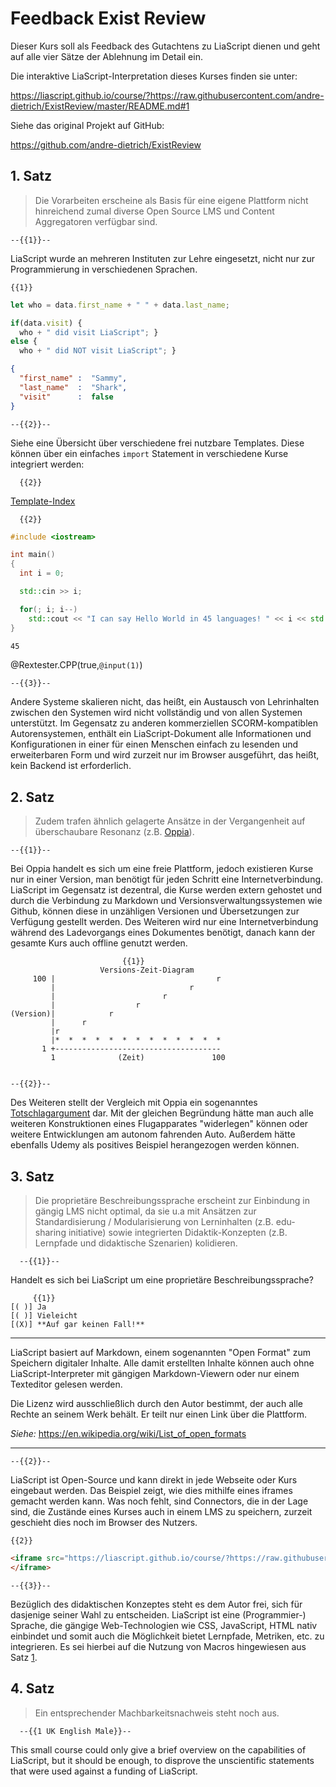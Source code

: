 <!--
author:   André Dietrich

email:    LiaScript@web.de

version:  0.0.1

language: de

narrator: Deutsch Male

comment:  Feedback zur Begründung der Ablehnung des Exist-Antrags 2019.

import: https://raw.githubusercontent.com/liaTemplates/rextester/master/README.md

-->

# Feedback Exist Review

Dieser Kurs soll als Feedback des Gutachtens zu LiaScript dienen und geht auf
alle vier Sätze der Ablehnung im Detail ein.


Die interaktive LiaScript-Interpretation dieses Kurses finden sie unter:

https://liascript.github.io/course/?https://raw.githubusercontent.com/andre-dietrich/ExistReview/master/README.md#1

Siehe das original Projekt auf GitHub:

https://github.com/andre-dietrich/ExistReview

## 1. Satz

> Die Vorarbeiten erscheine als Basis für eine eigene Plattform nicht
> hinreichend zumal diverse Open Source LMS und Content Aggregatoren verfügbar
> sind.

    --{{1}}--
LiaScript wurde an mehreren Instituten zur Lehre eingesetzt, nicht nur zur
Programmierung in verschiedenen Sprachen.

    {{1}}
``` js     -EvalScript.js
let who = data.first_name + " " + data.last_name;

if(data.visit) {
  who + " did visit LiaScript"; }
else {
  who + " did NOT visit LiaScript"; }
```
``` json    +Data.json
{
  "first_name" :  "Sammy",
  "last_name"  :  "Shark",
  "visit"      :  false
}
```
<script>
  let data = @input(1);
  eval(`@input(0)`);
</script>


    --{{2}}--
Siehe eine Übersicht über verschiedene frei nutzbare Templates. Diese können
über ein einfaches `import` Statement in verschiedene Kurse integriert werden:


      {{2}}
[Template-Index](https://liascript.github.io/course/?https://raw.githubusercontent.com/liaTemplates/Index/master/README.md#1)

      {{2}}
```cpp
#include <iostream>

int main()
{
  int i = 0;

  std::cin >> i;

  for(; i; i--)
    std::cout << "I can say Hello World in 45 languages! " << i << std::endl;
}
```
``` bash stdin
45
```
@Rextester.CPP(true,`@input(1)`)

    --{{3}}--
Andere Systeme skalieren nicht, das heißt, ein Austausch von Lehrinhalten
zwischen den Systemen wird nicht vollständig und von allen Systemen unterstützt.
Im Gegensatz zu anderen kommerziellen SCORM-kompatiblen Autorensystemen, enthält
ein LiaScript-Dokument alle Informationen und Konfigurationen in einer für einen
Menschen einfach zu lesenden und erweiterbaren Form und wird zurzeit nur im
Browser ausgeführt, das heißt, kein Backend ist erforderlich.



## 2. Satz

> Zudem trafen ähnlich gelagerte Ansätze in der Vergangenheit auf überschaubare
> Resonanz (z.B. [Oppia](https://www.oppia.org)).

    --{{1}}--
Bei Oppia handelt es sich um eine freie Plattform, jedoch existieren Kurse nur
in einer Version, man benötigt für jeden Schritt eine Internetverbindung.
LiaScript im Gegensatz ist dezentral, die Kurse werden extern gehostet und durch
die Verbindung zu Markdown und Versionsverwaltungssystemen wie Github, können
diese in unzähligen Versionen und Übersetzungen zur Verfügung gestellt werden.
Des Weiteren wird nur eine Internetverbindung während des Ladevorgangs eines
Dokumentes benötigt, danach kann der gesamte Kurs auch offline genutzt werden.


                             {{1}}
                        Versions-Zeit-Diagram
         100 |                                    r
             |                              r
             |                        r
             |                  r
    (Version)|            r
             |      r
             |r
             |*  *  *  *  *  *  *  *  *  *  *  *  *
           1 +-------------------------------------
             1              (Zeit)               100


    --{{2}}--
Des Weiteren stellt der Vergleich mit Oppia ein sogenanntes
[Totschlagargument](https://de.wikipedia.org/wiki/Totschlagargument) dar. Mit
der gleichen Begründung hätte man auch alle weiteren Konstruktionen eines
Flugapparates "widerlegen" können oder weitere Entwicklungen am autonom
fahrenden Auto. Außerdem hätte ebenfalls Udemy als positives Beispiel
herangezogen werden können.


## 3. Satz

> Die proprietäre Beschreibungssprache erscheint zur Einbindung in gängig LMS
> nicht optimal, da sie u.a mit Ansätzen zur Standardisierung / Modularisierung
> von Lerninhalten (z.B. edu-sharing initiative) sowie integrierten
> Didaktik-Konzepten (z.B. Lernpfade und didaktische Szenarien) kolidieren.

      --{{1}}--
Handelt es sich bei LiaScript um eine proprietäre Beschreibungssprache?

         {{1}}
    [( )] Ja
    [( )] Vieleicht
    [(X)] **Auf gar keinen Fall!**
****************************************************

LiaScript basiert auf Markdown, einem sogenannten "Open Format" zum Speichern
digitaler Inhalte. Alle damit erstellten Inhalte können auch ohne
LiaScript-Interpreter mit gängigen Markdown-Viewern oder nur einem Texteditor
gelesen werden.

Die Lizenz wird ausschließlich durch den Autor bestimmt, der auch alle Rechte an
seinem Werk behält. Er teilt nur einen Link über die Plattform.

_Siehe:_ https://en.wikipedia.org/wiki/List_of_open_formats

****************************************************

    --{{2}}--
LiaScript ist Open-Source und kann direkt in jede Webseite oder Kurs eingebaut
werden. Das Beispiel zeigt, wie dies mithilfe eines iframes gemacht werden kann.
Was noch fehlt, sind Connectors, die in der Lage sind, die Zustände eines Kurses
auch in einem LMS zu speichern, zurzeit geschieht dies noch im Browser des
Nutzers.


    {{2}}
```html
<iframe src="https://liascript.github.io/course/?https://raw.githubusercontent.com/andre-dietrich/ExistReview/master/README.md#1">
</iframe>
```

    --{{3}}--
Bezüglich des didaktischen Konzeptes steht es dem Autor frei, sich für dasjenige
seiner Wahl zu entscheiden. LiaScript ist eine (Programmier-) Sprache, die
gängige Web-Technologien wie CSS, JavaScript, HTML nativ einbindet und somit
auch die Möglichkeit bietet Lernpfade, Metriken, etc. zu integrieren. Es sei
hierbei auf die Nutzung von Macros hingewiesen aus Satz [1](#2).


## 4. Satz

> Ein entsprechender Machbarkeitsnachweis steht noch aus.

      --{{1 UK English Male}}--
This small course could only give a brief overview on the capabilities of
LiaScript, but it should be enough, to disprove the unscientific statements that
were used against a funding of LiaScript.
